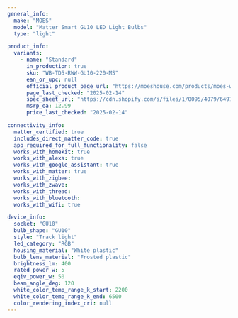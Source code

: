 ```yaml
---
general_info:
  make: "MOES"
  model: "Matter Smart GU10 LED Light Bulbs"
  type: "light"

product_info:
  variants:
    - name: "Standard"
      in_production: true
      sku: "WB-TD5-RWW-GU10-220-MS"
      ean_or_upc: null
      official_product_page_url: "https://moeshouse.com/products/moes-wifi-gu10-smart-light-bulbs-led-rgb-warm-dimmable-lamps-5w-alexa-google-app"
      page_last_checked: "2025-02-14"
      spec_sheet_url: "https://cdn.shopify.com/s/files/1/0095/4079/6497/files/moes-wifi-gu10-smart-light-bulbs-led-rgb-warm-dimmable-lamps-5w-alexa-google-app.pdf?v=1712623800"
      msrp_ea: 12.99
      price_last_checked: "2025-02-14"

connectivity_info:
  matter_certified: true
  includes_direct_matter_code: true
  app_required_for_full_functionality: false
  works_with_homekit: true
  works_with_alexa: true
  works_with_google_assistant: true
  works_with_matter: true
  works_with_zigbee: 
  works_with_zwave: 
  works_with_thread:
  works_with_bluetooth: 
  works_with_wifi: true

device_info:
  socket: "GU10"
  bulb_shape: "GU10"
  style: "Track light"
  led_category: "RGB"
  housing_material: "White plastic"
  bulb_lens_material: "Frosted plastic"
  brightness_lm: 400
  rated_power_w: 5
  eqiv_power_w: 50
  beam_angle_deg: 120
  white_color_temp_range_k_start: 2200
  white_color_temp_range_k_end: 6500
  color_rendering_index_cri: null
---
```

